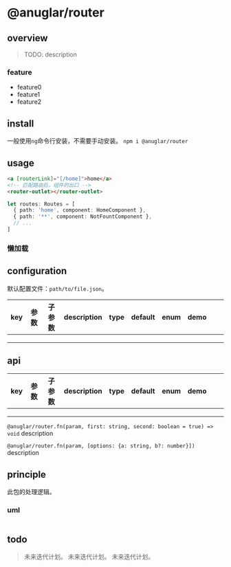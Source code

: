 # @anuglar/router

## overview

> TODO: description

### feature

- feature0
- feature1
- feature2

## install

一般使用`ng`命令行安装，不需要手动安装。
`npm i @anuglar/router`

## usage

```html
<a [routerLink]="[/home]">home</a>
<!-- 匹配路由后，组件的出口 -->
<router-outlet></router-outlet>
```

```ts
let routes: Routes = [
  { path: 'home', component: HomeComponent },
  { path: '**', component: NotFountComponent },
  // ...
]
```

### 懒加载

## configuration

默认配置文件：`path/to/file.json`。

<!-- prettier-ignore-start -->
|key|参数|子参数|description|type|default|enum|demo|||
|-|-|-|-|-|-|-|-|-|-|
|||||||||||
|||||||||||
|||||||||||
<!-- prettier-ignore-end -->

## api

<!-- prettier-ignore-start -->
|key|参数|子参数|description|type|default|enum|demo|||
|-|-|-|-|-|-|-|-|-|-|
|||||||||||
|||||||||||
|||||||||||
<!-- prettier-ignore-end -->

`@anuglar/router.fn(param, first: string, second: boolean = true) => void`
description

`@anuglar/router.fn(param, [options: {a: string, b?: number}])`
description

## principle

此包的处理逻辑。

### uml

```

```

## todo

> 未来迭代计划。
> 未来迭代计划。
> 未来迭代计划。
